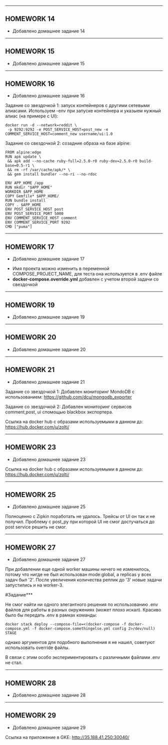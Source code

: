 -------------
## HOMEWORK 14

* Добавлено домашнее задание 14
-------------
## HOMEWORK 15

* Добавлено домашнее задание 15
-------------
## HOMEWORK 16

* Добавлено домашнее задание 16

Задание со звездочкой 1: запуск контейнеров с другими сетевыми алиасами.
Используем -env при запуске контейнера и указыем нужный алиас (на примере с UI):
```
docker run -d --network=reddit \
 -p 9292:9292 -e POST_SERVICE_HOST=post_new -e COMMENT_SERVICE_HOST=comment_new username/ui:1.0
```

Задание со свездочкой 2: созадние образа на базе alpine:
```
FROM alpine:edge
RUN apk update \
 && apk add --no-cache ruby-full=2.5.0-r0 ruby-dev=2.5.0-r0 build-base=0.5-r1 \
 && rm -rf /var/cache/apk/* \
 && gem install bundler --no-ri --no-rdoc

ENV APP_HOME /app
RUN mkdir "$APP_HOME"
WORKDIR $APP_HOME
COPY Gemfile* $APP_HOME/
RUN bundle install
COPY . $APP_HOME
ENV POST_SERVICE_HOST post
ENV POST_SERVICE_PORT 5000
ENV COMMENT_SERVICE_HOST comment
ENV COMMENT_SERVICE_PORT 9292
CMD ["puma"]
```
-------------
## HOMEWORK 17

* Добавлено домашнее задание 17

- Имя проекта можно изменить в переменной COMPOSE_PROJECT_NAME, для теста она используется в .env файле
- **docker-compose.override.yml** добавлен с учетом второй задачи со свездочкой

-------------
## HOMEWORK 19

* Добавлено домашнее задание 19

-------------
## HOMEWORK 20

* Добавлено домашнее задание 20

-------------
## HOMEWORK 21

* Добавлено домашнее задание 21

Задание со звездочкой 1:
Добавлен мониторинг MondoDB с использованием: https://github.com/dcu/mongodb_exporter

Задание со звездочкой 2:
Добавлен мониторинг сервисов comment,post, ui спомощью blackbox экспортера.

Ссылка на docker hub с образами используемыми в данном дз:
https://hub.docker.com/u/zolti/

-------------
## HOMEWORK 23

* Добавлено домашнее задание 23

Ссылка на docker hub с образами используемыми в данном дз:
https://hub.docker.com/u/zolti/

-------------
## HOMEWORK 25

* Добавлено домашнее задание 25

Полноценно с Zipkin поработать не удалось. Трейсы от UI он так и не получил.
Проблему с post_py при которой UI не смог достучаться до post service решить не смог.

-------------
## HOMEWORK 27

* Добавлено домашнее задание 27

При добавлении еще одной worker машины ничего не изменилось, потому что нигде не был использован mode:global, а replicas у всех задач был '2'. 
После увеличения количества реплик до '3' новые задачи запустились и на worker-3.

#Задание***

Не смог найти ни одного элегантного решения по использованию .env файлов для работы в разных окружениях (может плохо искал). Красиво было бы передать .env в рамках команды:
```
docker stack deploy --compose-file=<(docker-compose -f docker-compose.yml -f docker-compose.somethingelse.yml config 2>/dev/null) STAGE
```
однако аргументов для подобного выполнения я не нашел, советуют использовать override файлы. 

В связи с этим особо экспериментировать с различными файлами .env не стал.

-------------
## HOMEWORK 28

* Добавлено домашнее задание 28

-------------
## HOMEWORK 29

* Добавлено домашнее задание 29

Ссылка на приложение в GKE: http://35.188.41.250:30040/
